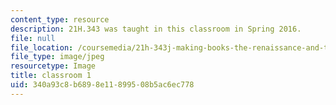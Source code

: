 ```yaml
---
content_type: resource
description: 21H.343 was taught in this classroom in Spring 2016.
file: null
file_location: /coursemedia/21h-343j-making-books-the-renaissance-and-today-spring-2016/340a93c8b6898e11899508b5ac6ec778_21h-343-classroom1.jpg
file_type: image/jpeg
resourcetype: Image
title: classroom 1
uid: 340a93c8-b689-8e11-8995-08b5ac6ec778
---
```

